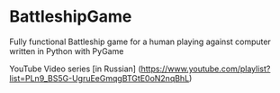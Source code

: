 # BattleshipGame
Fully functional Battleship game for a human playing against computer written in Python with PyGame

YouTube Video series [in Russian] (https://www.youtube.com/playlist?list=PLn9_BS5G-UgruEeGmqgBTGtE0oN2nqBhL)
